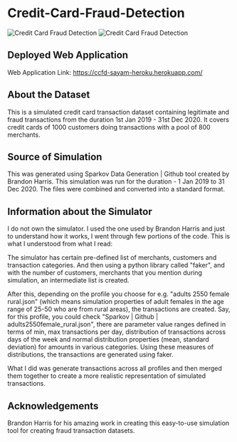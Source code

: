 # Credit-Card-Fraud-Detection

![Credit Card Fraud Detection](https://miro.medium.com/max/640/0*_6WEDnZubsQfTMlY.png)
![Credit Card Fraud Detection](https://dataaspirant.com/wp-content/uploads/2020/09/1-Credit-card-fraud-detection-with-classification-algorithms.png)

## Deployed Web Application
Web Application Link: https://ccfd-sayam-heroku.herokuapp.com/

## About the Dataset
This is a simulated credit card transaction dataset containing legitimate and fraud transactions from the duration 1st Jan 2019 - 31st Dec 2020. It covers credit cards of 1000 customers doing transactions with a pool of 800 merchants.

## Source of Simulation

This was generated using Sparkov Data Generation | Github tool created by Brandon Harris. This simulation was run for the duration - 1 Jan 2019 to 31 Dec 2020. The files were combined and converted into a standard format.

## Information about the Simulator

I do not own the simulator. I used the one used by Brandon Harris and just to understand how it works, I went through few portions of the code. This is what I understood from what I read:

The simulator has certain pre-defined list of merchants, customers and transaction categories. And then using a python library called "faker", and with the number of customers, merchants that you mention during simulation, an intermediate list is created.

After this, depending on the profile you choose for e.g. "adults 2550 female rural.json" (which means simulation properties of adult females in the age range of 25-50 who are from rural areas), the transactions are created. Say, for this profile, you could check "Sparkov | Github | adults2550female_rural.json", there are parameter value ranges defined in terms of min, max transactions per day, distribution of transactions across days of the week and normal distribution properties (mean, standard deviation) for amounts in various categories. Using these measures of distributions, the transactions are generated using faker.

What I did was generate transactions across all profiles and then merged them together to create a more realistic representation of simulated transactions.

## Acknowledgements

Brandon Harris for his amazing work in creating this easy-to-use simulation tool for creating fraud transaction datasets.

